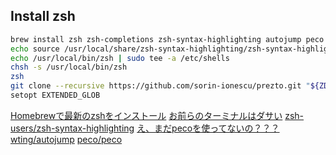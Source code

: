 ## Install zsh

```sh
brew install zsh zsh-completions zsh-syntax-highlighting autojump peco
echo source /usr/local/share/zsh-syntax-highlighting/zsh-syntax-highlighting.zsh >> ~/.zshrc
echo /usr/local/bin/zsh | sudo tee -a /etc/shells
chsh -s /usr/local/bin/zsh
zsh
git clone --recursive https://github.com/sorin-ionescu/prezto.git "${ZDOTDIR:-$HOME}/.zprezto"
setopt EXTENDED_GLOB
```

[Homebrewで最新のzshをインストール](https://saku.io/install-latest-zsh-using-homebrew/)
[お前らのターミナルはダサい](https://qiita.com/kinchiki/items/57e9391128d07819c321)
[zsh-users/zsh-syntax-highlighting](https://github.com/zsh-users/zsh-syntax-highlighting)
[え、まだpecoを使ってないの？？？](https://qiita.com/vintersnow/items/08852df841e8d5faa7c2)
[wting/autojump](https://github.com/wting/autojump)
[peco/peco](https://github.com/peco/peco)
